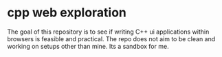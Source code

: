 # cpp web exploration

The goal of this repository is to see if writing C++ ui applications within browsers is feasible and practical.
The repo does not aim to be clean and working on setups other than mine. Its a sandbox for me.